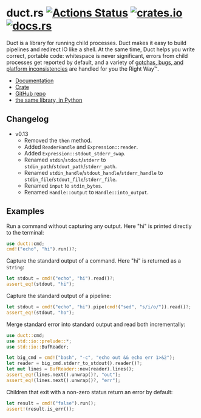 # duct.rs [![Actions Status](https://github.com/oconnor663/duct.rs/workflows/tests/badge.svg)](https://github.com/oconnor663/duct.rs/actions) [![crates.io](https://img.shields.io/crates/v/duct.svg)](https://crates.io/crates/duct) [![docs.rs](https://docs.rs/duct/badge.svg)](https://docs.rs/duct)

Duct is a library for running child processes. Duct makes it easy to build
pipelines and redirect IO like a shell. At the same time, Duct helps you
write correct, portable code: whitespace is never significant, errors from
child processes get reported by default, and a variety of [gotchas, bugs,
and platform
inconsistencies](https://github.com/oconnor663/duct.py/blob/master/gotchas.md)
are handled for you the Right Way™.

- [Documentation](https://docs.rs/duct)
- [Crate](https://crates.io/crates/duct)
- [GitHub repo](https://github.com/oconnor663/duct.rs)
- [the same library, in Python](https://github.com/oconnor663/duct.py)

Changelog
---------

- v0.13
  - Removed the `then` method.
  - Added `ReaderHandle` and `Expression::reader`.
  - Added `Expression::stdout_stderr_swap`.
  - Renamed `stdin`/`stdout`/`stderr` to
    `stdin_path`/`stdout_path`/`stderr_path`.
  - Renamed `stdin_handle`/`stdout_handle`/`stderr_handle` to
    `stdin_file`/`stdout_file`/`stderr_file`.
  - Renamed `input` to `stdin_bytes`.
  - Renamed `Handle::output` to `Handle::into_output`.

Examples
--------

Run a command without capturing any output. Here "hi" is printed directly
to the terminal:

```rust
use duct::cmd;
cmd!("echo", "hi").run()?;
```

Capture the standard output of a command. Here "hi" is returned as a
`String`:

```rust
let stdout = cmd!("echo", "hi").read()?;
assert_eq!(stdout, "hi");
```

Capture the standard output of a pipeline:

```rust
let stdout = cmd!("echo", "hi").pipe(cmd!("sed", "s/i/o/")).read()?;
assert_eq!(stdout, "ho");
```

Merge standard error into standard output and read both incrementally:

```rust
use duct::cmd;
use std::io::prelude::*;
use std::io::BufReader;

let big_cmd = cmd!("bash", "-c", "echo out && echo err 1>&2");
let reader = big_cmd.stderr_to_stdout().reader()?;
let mut lines = BufReader::new(reader).lines();
assert_eq!(lines.next().unwrap()?, "out");
assert_eq!(lines.next().unwrap()?, "err");
```

Children that exit with a non-zero status return an error by default:

```rust
let result = cmd!("false").run();
assert!(result.is_err());
```
